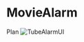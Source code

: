 # MovieAlarm
Plan
![TubeAlarmUI](https://user-images.githubusercontent.com/80031888/118120986-bf3d6f80-b42b-11eb-8fc2-97defe910b7f.png)
